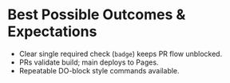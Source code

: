 # Best Possible Outcomes & Expectations
- Clear single required check (`badge`) keeps PR flow unblocked.
- PRs validate build; main deploys to Pages.
- Repeatable DO-block style commands available.

